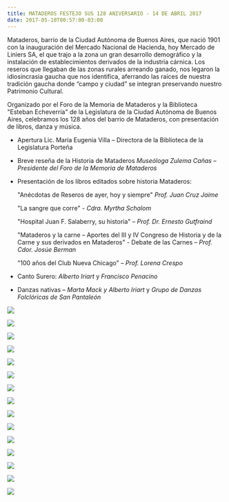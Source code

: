 ```yaml
---
title: MATADEROS FESTEJO SUS 128 ANIVERSARIO - 14 DE ABRIL 2017
date: 2017-05-10T00:57:00-03:00
---
```


Mataderos, barrio de la Ciudad Autónoma de Buenos Aires, que nació 1901 con la inauguración del Mercado Nacional de Hacienda, hoy Mercado de Liniers SA, el que trajo a la zona un gran desarrollo demográfico y la instalación de establecimientos derivados de la industria cárnica. Los reseros que llegaban de las zonas rurales arreando ganado, nos legaron la idiosincrasia gaucha que nos identifica, aferrando las raíces de nuestra tradición gaucha donde “campo y ciudad” se integran preservando nuestro Patrimonio Cultural.


Organizado por el Foro de la Memoria de Mataderos y la Biblioteca "Esteban Echeverría" de la Legislatura de la Ciudad Autónoma de Buenos Aires, celebramos los 128 años del barrio de Mataderos, con presentación de libros, danza y música.


- Apertura
  Lic. María Eugenia Villa – Directora de la Biblioteca de la Legislatura Porteña

- Breve reseña de la Historia de Mataderos
  *Museóloga Zulema Cañas – Presidente del Foro de la Memoria de Mataderos*

- Presentación de los libros editados sobre historia Mataderos:

  "Anécdotas de Reseros de ayer, hoy y siempre" *Prof. Juan Cruz Jaime*

  "La sangre que corre" - *Cdra. Myrtha Schalom*

  "Hospital Juan F. Salaberry, su historia" – *Prof. Dr. Ernesto Gutfraind*

  "Mataderos y la carne – Aportes del III y IV Congreso de Historia y de la Carne y sus derivados en Mataderos" - Debate de las Carnes – *Prof. Cdor. Josúe Berman*

  "100 años del Club Nueva Chicago" – *Prof. Lorena Crespo*

- Canto Surero: *Alberto Iriart* y *Francisco Penacino*

- Danzas nativas – *Marta Mack y Alberto Iriart* y *Grupo de Danzas Folclóricas de San Pantaleón*


[![](https://blogger.googleusercontent.com/img/b/R29vZ2xl/AVvXsEhaHW5N87GWM9F0aH7GruGdYyLDaFerVDT5jWvPyr_clGauojwiBdIi-zsOdSRzJOVULnGCf1DaWDIcXW5_sTbtaeTRVbvUQdUOxesx01JVOG2hyEm-gviLeuxJyPcgreGDzbOGTja0Gzhp/s640/20170418_180053.jpg)](https://blogger.googleusercontent.com/img/b/R29vZ2xl/AVvXsEhaHW5N87GWM9F0aH7GruGdYyLDaFerVDT5jWvPyr_clGauojwiBdIi-zsOdSRzJOVULnGCf1DaWDIcXW5_sTbtaeTRVbvUQdUOxesx01JVOG2hyEm-gviLeuxJyPcgreGDzbOGTja0Gzhp/s1600/20170418_180053.jpg)


[![](https://blogger.googleusercontent.com/img/b/R29vZ2xl/AVvXsEg2MBeLA2SkD6rhMMeDI204eFdQOBge8gPCwiWCpNhg1AwLbMVbq1Dlxmh-OH1IzYPBSGBFhGvigvXMknqtwgp0rw2vvfKDaut4NMdWIaltMGTXQgarha_PHPAvln_Gbu3vZW6SewImKteJ/s640/20170418_190523.jpg)](https://blogger.googleusercontent.com/img/b/R29vZ2xl/AVvXsEg2MBeLA2SkD6rhMMeDI204eFdQOBge8gPCwiWCpNhg1AwLbMVbq1Dlxmh-OH1IzYPBSGBFhGvigvXMknqtwgp0rw2vvfKDaut4NMdWIaltMGTXQgarha_PHPAvln_Gbu3vZW6SewImKteJ/s1600/20170418_190523.jpg)


[![](https://blogger.googleusercontent.com/img/b/R29vZ2xl/AVvXsEj7P6Mhyphen-67yI6Kt471miDiIYhFw7w_j2Y1XZk-E0tfi12lCUY7xvT5WmwiJkyytxvuQjdvBnBI-EFeHY9safgrkTPj-qXrMjwYoEFI_TdwSfjRQ1wvQ87xQGeOYx3kR0JaWdfKUSmPrhDMN/s640/disertantes+libros.jpg)](https://blogger.googleusercontent.com/img/b/R29vZ2xl/AVvXsEj7P6Mhyphen-67yI6Kt471miDiIYhFw7w_j2Y1XZk-E0tfi12lCUY7xvT5WmwiJkyytxvuQjdvBnBI-EFeHY9safgrkTPj-qXrMjwYoEFI_TdwSfjRQ1wvQ87xQGeOYx3kR0JaWdfKUSmPrhDMN/s1600/disertantes+libros.jpg)


[![](https://blogger.googleusercontent.com/img/b/R29vZ2xl/AVvXsEgppJ3RnR6yjCCo4-p78CN-AMVdXA-z85GjEylNTsKxs6d852F20kRxSoIYBM66c-eLSXk5vqUeDwPcApR6qfPV3M6z60MXNzOYOmfbar_RZd3EvBt-vvp3OGDmKfYO7xKOV5Py66JSSA72/s640/Eugenia+recibiendo+libros.jpg)](https://blogger.googleusercontent.com/img/b/R29vZ2xl/AVvXsEgppJ3RnR6yjCCo4-p78CN-AMVdXA-z85GjEylNTsKxs6d852F20kRxSoIYBM66c-eLSXk5vqUeDwPcApR6qfPV3M6z60MXNzOYOmfbar_RZd3EvBt-vvp3OGDmKfYO7xKOV5Py66JSSA72/s1600/Eugenia+recibiendo+libros.jpg)


[![](https://blogger.googleusercontent.com/img/b/R29vZ2xl/AVvXsEhzqRQI9MlM4HUqBuy5_5BBq8X_5oKXNgvurzkgj5Ln9eX6H_DfcDhZ72YUczfNRowGTpgPOAtepl3lS_TnQZ_dP5-xFlJok0gSM_X0vqpijcaLlvgdAvjQ0w0Ndj4URhqa6821L4n7ZmxQ/s640/Baile+de+arriba.jpg)](https://blogger.googleusercontent.com/img/b/R29vZ2xl/AVvXsEhzqRQI9MlM4HUqBuy5_5BBq8X_5oKXNgvurzkgj5Ln9eX6H_DfcDhZ72YUczfNRowGTpgPOAtepl3lS_TnQZ_dP5-xFlJok0gSM_X0vqpijcaLlvgdAvjQ0w0Ndj4URhqa6821L4n7ZmxQ/s1600/Baile+de+arriba.jpg)


[![](https://blogger.googleusercontent.com/img/b/R29vZ2xl/AVvXsEjkDwKM2PYD-QwZkaHnWFQIU389z0sXrkBlee1cUg5o5ksj6XzrOAcwqqpgbzwqGjN-TPaQ1c6wNJHRwR_AjnhyjX7DjoK-H_37Txb26l1CJjGbn3iWKb0d3IGgAnp_bv2IHzkcHeSLhFUz/s640/IMG-20170418-WA0027.jpg)](https://blogger.googleusercontent.com/img/b/R29vZ2xl/AVvXsEjkDwKM2PYD-QwZkaHnWFQIU389z0sXrkBlee1cUg5o5ksj6XzrOAcwqqpgbzwqGjN-TPaQ1c6wNJHRwR_AjnhyjX7DjoK-H_37Txb26l1CJjGbn3iWKb0d3IGgAnp_bv2IHzkcHeSLhFUz/s1600/IMG-20170418-WA0027.jpg)


[![](https://blogger.googleusercontent.com/img/b/R29vZ2xl/AVvXsEj-K2N-O7B9rjG-rQrmKCK42faTYS8hKQBtEVZ-APnhrHE96gpsKR9Rk_q5A2eS79tpLhlXPrdV9dnNipAagl8IsGfDGki7KxTJMAmjPMZrxr6wjZUQ6OJkxo4UwlZmrqzhcrSIyGsin3qt/s640/20170418_190556.jpg)](https://blogger.googleusercontent.com/img/b/R29vZ2xl/AVvXsEj-K2N-O7B9rjG-rQrmKCK42faTYS8hKQBtEVZ-APnhrHE96gpsKR9Rk_q5A2eS79tpLhlXPrdV9dnNipAagl8IsGfDGki7KxTJMAmjPMZrxr6wjZUQ6OJkxo4UwlZmrqzhcrSIyGsin3qt/s1600/20170418_190556.jpg)


[![](https://blogger.googleusercontent.com/img/b/R29vZ2xl/AVvXsEgf1sOESwL4zlbQCFRCoNdjl5_LxGaZDuNNdo4RzzhEzGi7jDfLPuI3EdmPbEGPyum_sngkNtTu8-BlXvft9Y0NwOPBZ-piNmzQuW_Et6gPKmWa1aQX9FBSNAtI7v3czU8Mn9EfYizZvBzS/s640/20170418_191659.jpg)](https://blogger.googleusercontent.com/img/b/R29vZ2xl/AVvXsEgf1sOESwL4zlbQCFRCoNdjl5_LxGaZDuNNdo4RzzhEzGi7jDfLPuI3EdmPbEGPyum_sngkNtTu8-BlXvft9Y0NwOPBZ-piNmzQuW_Et6gPKmWa1aQX9FBSNAtI7v3czU8Mn9EfYizZvBzS/s1600/20170418_191659.jpg)


[![](https://blogger.googleusercontent.com/img/b/R29vZ2xl/AVvXsEi1zL98_8YQDGnre8uLKO47t4mpzGUD5AkiTMirGj_N05SNv6agQSlKI4aLrVT0X3AbLtDjspNkDmyRdJct5oISYccWtb63Zgj4XgtI6lgrBng4VYZYtWvPfsLfNpiKtZk3z5QvUONmeeoa/s640/Alberto+Iriart.jpg)](https://blogger.googleusercontent.com/img/b/R29vZ2xl/AVvXsEi1zL98_8YQDGnre8uLKO47t4mpzGUD5AkiTMirGj_N05SNv6agQSlKI4aLrVT0X3AbLtDjspNkDmyRdJct5oISYccWtb63Zgj4XgtI6lgrBng4VYZYtWvPfsLfNpiKtZk3z5QvUONmeeoa/s1600/Alberto+Iriart.jpg)


[![](https://blogger.googleusercontent.com/img/b/R29vZ2xl/AVvXsEhT4hpGZhfTcAZ_8q4SLhs7XUdCauaALky9b8WBUrtBzVQzUTTFIYIDucUixqvp4bTqDlMCzlQiSPcl9UDINwb_ePP0vCLgoHhxSz8lTqpYuX3KKqL0ZlOzD4wo9bmfcN2EA9rdNrShJno2/s640/20170418_200649.jpg)](https://blogger.googleusercontent.com/img/b/R29vZ2xl/AVvXsEhT4hpGZhfTcAZ_8q4SLhs7XUdCauaALky9b8WBUrtBzVQzUTTFIYIDucUixqvp4bTqDlMCzlQiSPcl9UDINwb_ePP0vCLgoHhxSz8lTqpYuX3KKqL0ZlOzD4wo9bmfcN2EA9rdNrShJno2/s1600/20170418_200649.jpg)


[![](https://blogger.googleusercontent.com/img/b/R29vZ2xl/AVvXsEiAmY1JpTrPn-n274p5YkkXQQe9DpP1mXxe1i15miig7u9ypttB0xaGvp_hR0TFGov_QhoqJvzk_qh7MLutRiehVYEU_bBqotqb0s0XGSjszmfw2lOzvfbjMIhrD9c80AHnW_-ER_6tad6R/s640/20170418_192645.jpg)](https://blogger.googleusercontent.com/img/b/R29vZ2xl/AVvXsEiAmY1JpTrPn-n274p5YkkXQQe9DpP1mXxe1i15miig7u9ypttB0xaGvp_hR0TFGov_QhoqJvzk_qh7MLutRiehVYEU_bBqotqb0s0XGSjszmfw2lOzvfbjMIhrD9c80AHnW_-ER_6tad6R/s1600/20170418_192645.jpg)


[![](https://blogger.googleusercontent.com/img/b/R29vZ2xl/AVvXsEhjLYvciGsHzufdrmfIvcpsp-s852fA6VW4qGMAV7ol_yt9cIj6jFjvCEx2HcKdRJhf6D3xUorH1rn8iEBegS_pVcHrthCfp-jLGuahDbE6U-EnzEZu2o6TvcdGR-fbVapYYpdZxAc-pXnW/s640/20170418_194453.jpg)](https://blogger.googleusercontent.com/img/b/R29vZ2xl/AVvXsEhjLYvciGsHzufdrmfIvcpsp-s852fA6VW4qGMAV7ol_yt9cIj6jFjvCEx2HcKdRJhf6D3xUorH1rn8iEBegS_pVcHrthCfp-jLGuahDbE6U-EnzEZu2o6TvcdGR-fbVapYYpdZxAc-pXnW/s1600/20170418_194453.jpg)


[![](https://blogger.googleusercontent.com/img/b/R29vZ2xl/AVvXsEhQXuT5kYm_PJD9ExNCualwk-psGWzeaIsT6_3OSWDUYI3GeL34ia6iSBOP8ZtsQtQyY6Re_GQmR-6_WZ2xAa8VNcoCQJ4NezAAGGaPsdj_mXEqVeBTAuu363Exq09loeS7NbbQpvxtyQys/s640/20170418_194255.jpg)](https://blogger.googleusercontent.com/img/b/R29vZ2xl/AVvXsEhQXuT5kYm_PJD9ExNCualwk-psGWzeaIsT6_3OSWDUYI3GeL34ia6iSBOP8ZtsQtQyY6Re_GQmR-6_WZ2xAa8VNcoCQJ4NezAAGGaPsdj_mXEqVeBTAuu363Exq09loeS7NbbQpvxtyQys/s1600/20170418_194255.jpg)


[![](https://blogger.googleusercontent.com/img/b/R29vZ2xl/AVvXsEgr6V_Xip-4_iNSlZXAgO11Do7GmWUuWTPSnXINX4hkbBdK5vJAbP5hJPRuNgWuxGyxQcI4JIBmk4IQhtI5OJP42xep4kwJ2GDEbVRKdMGtG99cYw9XxLnbYX-cGw6j_FZDVRIP9eBoZ92w/s640/Grupo+Curso+Historia+.jpg)](https://blogger.googleusercontent.com/img/b/R29vZ2xl/AVvXsEgr6V_Xip-4_iNSlZXAgO11Do7GmWUuWTPSnXINX4hkbBdK5vJAbP5hJPRuNgWuxGyxQcI4JIBmk4IQhtI5OJP42xep4kwJ2GDEbVRKdMGtG99cYw9XxLnbYX-cGw6j_FZDVRIP9eBoZ92w/s1600/Grupo+Curso+Historia+.jpg)


[![](https://blogger.googleusercontent.com/img/b/R29vZ2xl/AVvXsEhe6zvI-mvgCLeObD46NBwuXR8pK3uTwZdtLDdXW5ln_5g-V-mAYOzg_wOEvJ9VqAa-cFvpddSvNdZD7Y4tR5X_SA8S_VuNS5-Ujnecv6Emu9YC8g1Z1v9pPNJCQqgl1VnE3JfYUi5G4ghyphen/s640/Baile2.jpg)](https://blogger.googleusercontent.com/img/b/R29vZ2xl/AVvXsEhe6zvI-mvgCLeObD46NBwuXR8pK3uTwZdtLDdXW5ln_5g-V-mAYOzg_wOEvJ9VqAa-cFvpddSvNdZD7Y4tR5X_SA8S_VuNS5-Ujnecv6Emu9YC8g1Z1v9pPNJCQqgl1VnE3JfYUi5G4ghyphen/s1600/Baile2.jpg)